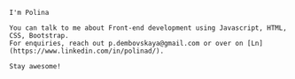 ``` ### Hi guys, welcome to my profile. :v: 
I'm Polina

You can talk to me about Front-end development using Javascript, HTML, CSS, Bootstrap.
For enquiries, reach out p.dembovskaya@gmail.com or over on [Ln](https://www.linkedin.com/in/polinad/).

Stay awesome!
```

